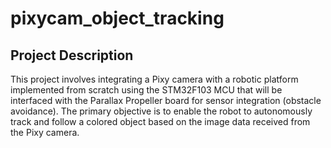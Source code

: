 # pixycam_object_tracking

## Project Description
This project involves integrating a Pixy camera with a robotic platform implemented from scratch using the STM32F103 MCU that will be interfaced with the Parallax Propeller board for sensor integration (obstacle avoidance). The primary objective is to enable the robot to autonomously track and follow a colored object based on the image data received from the Pixy camera. 
